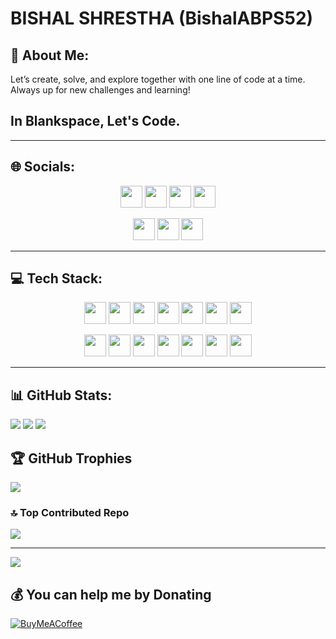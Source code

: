 # BISHAL SHRESTHA (BishalABPS52)

## 💫 About Me:
Let’s create, solve, and explore together with one line of code at a time. Always up for new challenges and learning!

## In Blankspace, Let's Code.

---

## 🌐 Socials:

<p align="center">
  <img src="https://img.shields.io/badge/Discord-%237289DA.svg?style=for-the-badge&logo=discord&logoColor=white" height="35">
  <img src="https://img.shields.io/badge/Facebook-%231877F2.svg?style=for-the-badge&logo=Facebook&logoColor=white" height="35">
  <img src="https://img.shields.io/badge/Instagram-%23E4405F.svg?style=for-the-badge&logo=Instagram&logoColor=white" height="35">
  <img src="https://img.shields.io/badge/LinkedIn-%230077B5.svg?style=for-the-badge&logo=linkedin&logoColor=white" height="35">
</p>

<p align="center">
  <img src="https://img.shields.io/badge/Pinterest-%23E60023.svg?style=for-the-badge&logo=Pinterest&logoColor=white" height="35">
  <img src="https://img.shields.io/badge/Quora-%23B92B27.svg?style=for-the-badge&logo=Quora&logoColor=white" height="35">
  <img src="https://img.shields.io/badge/YouTube-%23FF0000.svg?style=for-the-badge&logo=YouTube&logoColor=white" height="35">
</p>

---

## 💻 Tech Stack:

<p align="center">
  <img src="https://img.shields.io/badge/C-%2300599C.svg?style=for-the-badge&logo=c&logoColor=white" height="35">
  <img src="https://img.shields.io/badge/C++-%2300599C.svg?style=for-the-badge&logo=c%2B%2B&logoColor=white" height="35">
  <img src="https://img.shields.io/badge/JavaScript-%23323330.svg?style=for-the-badge&logo=javascript&logoColor=%23F7DF1E" height="35">
  <img src="https://img.shields.io/badge/Python-3670A0?style=for-the-badge&logo=python&logoColor=ffdd54" height="35">
  <img src="https://img.shields.io/badge/React-%2361DAFB.svg?style=for-the-badge&logo=react&logoColor=white" height="35">
  <img src="https://img.shields.io/badge/Next.js-%23000000.svg?style=for-the-badge&logo=next.js&logoColor=white" height="35">
  <img src="https://img.shields.io/badge/Git-%23F05033.svg?style=for-the-badge&logo=git&logoColor=white" height="35">
</p>

<p align="center">
  <img src="https://img.shields.io/badge/GitHub-%23121011.svg?style=for-the-badge&logo=github&logoColor=white" height="35">
  <img src="https://img.shields.io/badge/HTML-%23E34F26.svg?style=for-the-badge&logo=html5&logoColor=white" height="35">
  <img src="https://img.shields.io/badge/CSS-%231572B6.svg?style=for-the-badge&logo=css3&logoColor=white" height="35">
  <img src="https://img.shields.io/badge/TailwindCSS-%2306B6D4.svg?style=for-the-badge&logo=tailwindcss&logoColor=white" height="35">
  <img src="https://img.shields.io/badge/SQL-%2300C4CC.svg?style=for-the-badge&logo=sqlite&logoColor=white" height="35">
  <img src="https://img.shields.io/badge/Adobe-%23FF0000.svg?style=for-the-badge&logo=adobe&logoColor=white" height="35">
  <img src="https://img.shields.io/badge/Canva-%2300C4CC.svg?style=for-the-badge&logo=Canva&logoColor=white" height="35">
</p>

---

## 📊 GitHub Stats:
![](https://github-readme-stats.vercel.app/api?username=BishalABPS52&theme=dark&hide_border=false&include_all_commits=true&count_private=true)
![](https://github-readme-streak-stats.herokuapp.com/?user=BishalABPS52&theme=dark&hide_border=false)
![](https://github-readme-stats.vercel.app/api/top-langs/?username=BishalABPS52&theme=dark&hide_border=false&include_all_commits=true&count_private=true&layout=compact)


## 🏆 GitHub Trophies
![](https://github-profile-trophy.vercel.app/?username=BishalABPS52&theme=radical&no-frame=true&no-bg=true&margin-w=4)

### 🔝 Top Contributed Repo
![](https://github-contributor-stats.vercel.app/api?username=BishalABPS52&limit=5&theme=transparent&combine_all_yearly_contributions=true)

---
[![](https://visitcount.itsvg.in/api?id=BishalABPS52&icon=0&color=1)](https://visitcount.itsvg.in)

## 💰 You can help me by Donating
[![BuyMeACoffee](https://img.shields.io/badge/Buy%20Me%20a%20Coffee-ffdd00?style=for-the-badge&logo=buy-me-a-coffee&logoColor=black)](https://buymeacoffee.com/bs52.py)



<!-- Proudly created with GPRM ( https://gprm.itsvg.in ) -->
